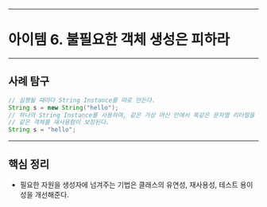 
---
# 아이템 6. 불필요한 객체 생성은 피하라

---
## 사례 탐구
```java
// 실행될 때마다 String Instance를 따로 만든다.
String s = new String("hello");
// 하나의 String Instance를 사용하며, 같은 가상 머신 안에서 똑같은 문자열 리터럴을 사용하는 모든 코드가
// 같은 객체를 재사용함이 보장된다.
String s = "hello";
```

---
## 핵심 정리
- 필요한 자원을 생성자에 넘겨주는 기법은 클래스의 유연성, 재사용성, 테스트 용이성을 개선해준다.


